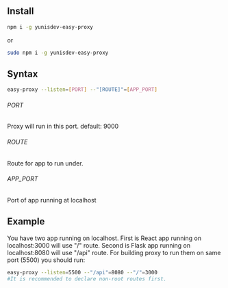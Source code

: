 ## Install
```bash
npm i -g yunisdev-easy-proxy 
```
or
```bash
sudo npm i -g yunisdev-easy-proxy 
```
## Syntax

```bash
easy-proxy --listen=[PORT] --"[ROUTE]"=[APP_PORT]
```

###### PORT

Proxy will run in this port.
default: 9000

###### ROUTE

Route for app to run under.

###### APP_PORT

Port of app running at localhost

## Example

You have two app running on localhost.
First is React app running on localhost:3000 will use "/" route.
Second is Flask app running on localhost:8080 will use "/api" route.
For building proxy to run them on same port (5500) you should run:
```bash
easy-proxy --listen=5500 --"/api"=8080 --"/"=3000
#It is recommended to declare non-root routes first.
```